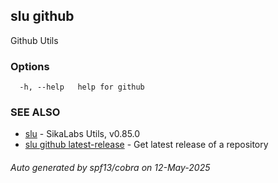 ## slu github

Github Utils

### Options

```
  -h, --help   help for github
```

### SEE ALSO

* [slu](slu.md)	 - SikaLabs Utils, v0.85.0
* [slu github latest-release](slu_github_latest-release.md)	 - Get latest release of a repository

###### Auto generated by spf13/cobra on 12-May-2025
